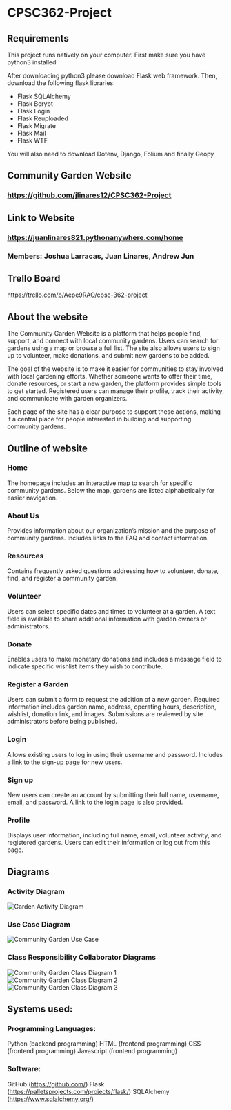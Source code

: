 # CPSC362-Project

## Requirements

This project runs natively on your computer.
First make sure you have python3 installed

After downloading python3 please download Flask web framework.
Then, download the following flask libraries:
* Flask SQLAlchemy
* Flask Bcrypt
* Flask Login
* Flask Reuploaded
* Flask Migrate
* Flask Mail
* Flask WTF

You will also need to download Dotenv, Django, Folium and finally Geopy

## Community Garden Website

### https://github.com/jlinares12/CPSC362-Project

## Link to Website

### https://juanlinares821.pythonanywhere.com/home

### Members: Joshua Larracas, Juan Linares, Andrew Jun

## Trello Board
https://trello.com/b/Aepe9RAO/cpsc-362-project



## About the website

The Community Garden Website is a platform that helps people find, support, and connect with local community gardens. Users can search for gardens using a map or browse a full list. The site also allows users to sign up to volunteer, make donations, and submit new gardens to be added.

The goal of the website is to make it easier for communities to stay involved with local gardening efforts. Whether someone wants to offer their time, donate resources, or start a new garden, the platform provides simple tools to get started. Registered users can manage their profile, track their activity, and communicate with garden organizers.

Each page of the site has a clear purpose to support these actions, making it a central place for people interested in building and supporting community gardens.

## Outline of website

### Home

The homepage includes an interactive map to search for specific community gardens. Below the map, gardens are listed alphabetically for easier navigation.

### About Us

Provides information about our organization’s mission and the purpose of community gardens. Includes links to the FAQ and contact information.

### Resources

Contains frequently asked questions addressing how to volunteer, donate, find, and register a community garden.

### Volunteer

Users can select specific dates and times to volunteer at a garden. A text field is available to share additional information with garden owners or administrators.

### Donate

Enables users to make monetary donations and includes a message field to indicate specific wishlist items they wish to contribute.

### Register a Garden

Users can submit a form to request the addition of a new garden. Required information includes garden name, address, operating hours, description, wishlist, donation link, and images. Submissions are reviewed by site administrators before being published.

### Login

Allows existing users to log in using their username and password. Includes a link to the sign-up page for new users.

### Sign up

New users can create an account by submitting their full name, username, email, and password. A link to the login page is also provided.

### Profile

Displays user information, including full name, email, volunteer activity, and registered gardens. Users can edit their information or log out from this page.

## Diagrams
### Activity Diagram
![Garden Activity Diagram](https://github.com/user-attachments/assets/0e2d1469-47ff-40fb-936c-ffe00cff3206)
### Use Case Diagram
![Community Garden Use Case](https://github.com/user-attachments/assets/4a908f68-a800-4427-a4e4-906f0306526a)
### Class Responsibility Collaborator Diagrams
![Community Garden Class Diagram 1](https://github.com/user-attachments/assets/8762bc62-7ff3-4c1c-be51-f13ea8507fb3)
![Community Garden Class Diagram 2](https://github.com/user-attachments/assets/90f6b370-d37f-4c90-a75c-4611caf8cfcc)
![Community Garden Class Diagram 3](https://github.com/user-attachments/assets/5b06f163-20fe-4793-92e9-4e31e6146a39)


## Systems used:

### Programming Languages:

Python      (backend programming)
HTML       (frontend programming)
CSS        (frontend programming)
Javascript (frontend programming)


### Software:

GitHub (https://github.com/)
Flask (https://palletsprojects.com/projects/flask/)
SQLAlchemy (https://www.sqlalchemy.org/)
